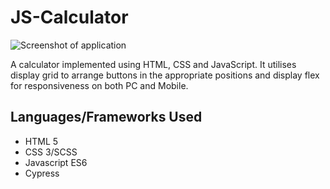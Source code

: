 # JS-Calculator

<img src="./src/images/Calculator-Screenshot.png" alt="Screenshot of application"/>

A calculator implemented using HTML, CSS and JavaScript. It utilises display grid to arrange buttons in the appropriate positions and display flex for responsiveness on both PC and Mobile.

## Languages/Frameworks Used

- HTML 5
- CSS 3/SCSS
- Javascript ES6
- Cypress


